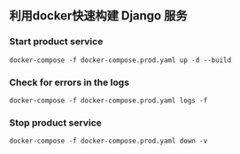 ## 利用docker快速构建 Django 服务
### Start product service
`docker-compose -f docker-compose.prod.yaml up -d --build`
### Check for errors in the logs
`docker-compose -f docker-compose.prod.yaml logs -f`
### Stop product service
`docker-compose -f docker-compose.prod.yaml down -v`
